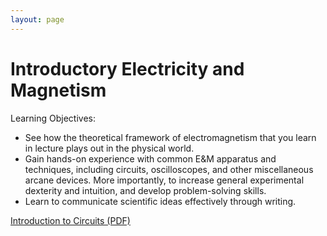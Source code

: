 ```yaml
---
layout: page
---
```


Introductory Electricity and Magnetism
======================================

Learning Objectives:

* See how the theoretical framework of electromagnetism that you learn in lecture plays out in the physical world.
* Gain hands-on experience with common E&M apparatus and techniques, including circuits, oscilloscopes, and other miscellaneous arcane devices. More importantly, to increase general experimental dexterity and intuition, and develop problem-solving skills.
* Learn to communicate scientific ideas effectively through writing.

[Introduction to Circuits (PDF)](/assets/circuits.pdf)
